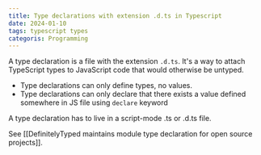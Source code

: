 ```yaml
---
title: Type declarations with extension .d.ts in Typescript
date: 2024-01-10
tags: typescript types
categoris: Programming
---
```


A type declaration is a file with the extension `.d.ts`. It's a way to attach TypeScript types to JavaScript code that would otherwise be untyped.

+ Type declarations can only define types, no values.
+ Type declarations can only declare that there exists a value defined somewhere in JS file using `declare` keyword

A type declaration has to live in a script-mode .ts or .d.ts file.

See [[DefinitelyTyped maintains module type declaration for open source projects]].